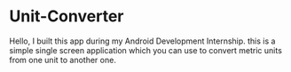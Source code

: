 # Unit-Converter

Hello, I built this app during my Android Development Internship. this is a simple single screen application which you can use to convert metric units from one unit to another one.
